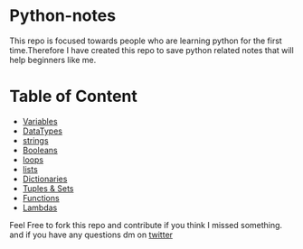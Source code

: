 # Python-notes
This repo is focused towards people who are learning python for the first time.Therefore I have created this repo to save python related notes that will help beginners like me. 

# Table of Content

* [Variables](markdown-version/variables.md)
* [DataTypes](markdown-version/data-types.md)
* [strings](markdown-version/strings.md)
* [Booleans](markdown-version/booleans.md)
* [loops](markdown-version/loops.md)
* [lists](markdown-version/lists.md)
* [Dictionaries](markdown-version/dictionary.md)
* [Tuples & Sets](markdown-version/tuples_and_sets.md)
* [Functions](markdown-version/functions.md)
* [Lambdas](markdown-version/lambdas.md)
 


Feel Free to fork this repo and contribute if you think I missed something.
and if you have any questions dm on  [twitter](http://www.twitter.com/muhammad_o7)